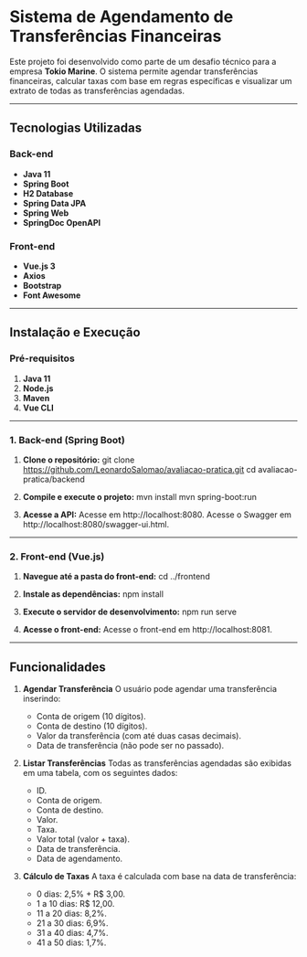 # Sistema de Agendamento de Transferências Financeiras

Este projeto foi desenvolvido como parte de um desafio técnico para a empresa **Tokio Marine**. O sistema permite agendar transferências financeiras, calcular taxas com base em regras específicas e visualizar um extrato de todas as transferências agendadas.

---

## **Tecnologias Utilizadas**

### **Back-end**

- **Java 11**
- **Spring Boot**
- **H2 Database**
- **Spring Data JPA**
- **Spring Web**
- **SpringDoc OpenAPI**

### **Front-end**

- **Vue.js 3**
- **Axios**
- **Bootstrap**
- **Font Awesome**

---

## **Instalação e Execução**

### **Pré-requisitos**

1. **Java 11**
2. **Node.js**
3. **Maven**
4. **Vue CLI**

---

### **1. Back-end (Spring Boot)**

1. **Clone o repositório:**
   git clone https://github.com/LeonardoSalomao/avaliacao-pratica.git
   cd avaliacao-pratica/backend

2. **Compile e execute o projeto:**
   mvn install
   mvn spring-boot:run

3. **Acesse a API:**
   Acesse em http://localhost:8080.
   Acesse o Swagger em http://localhost:8080/swagger-ui.html.

---

### **2. Front-end (Vue.js)**

1. **Navegue até a pasta do front-end:**
   cd ../frontend

2. **Instale as dependências:**
   npm install

3. **Execute o servidor de desenvolvimento:**
   npm run serve

4. **Acesse o front-end:**
   Acesse o front-end em http://localhost:8081.

---

## **Funcionalidades**

1. **Agendar Transferência**
   O usuário pode agendar uma transferência inserindo:

   - Conta de origem (10 dígitos).
   - Conta de destino (10 dígitos).
   - Valor da transferência (com até duas casas decimais).
   - Data de transferência (não pode ser no passado).

2. **Listar Transferências**
   Todas as transferências agendadas são exibidas em uma tabela, com os seguintes dados:

   - ID.
   - Conta de origem.
   - Conta de destino.
   - Valor.
   - Taxa.
   - Valor total (valor + taxa).
   - Data de transferência.
   - Data de agendamento.

3. **Cálculo de Taxas**
   A taxa é calculada com base na data de transferência:

   - 0 dias: 2,5% + R$ 3,00.
   - 1 a 10 dias: R$ 12,00.
   - 11 a 20 dias: 8,2%.
   - 21 a 30 dias: 6,9%.
   - 31 a 40 dias: 4,7%.
   - 41 a 50 dias: 1,7%.
